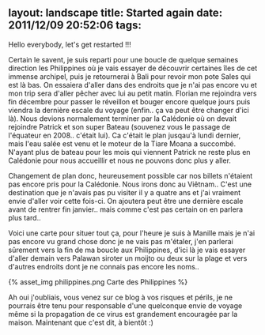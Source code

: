 layout: landscape
title: Started again
date: 2011/12/09 20:52:06
tags:
---

Hello everybody, let's get restarted !!!

Certain le savent, je suis reparti pour une boucle de quelque semaines direction les Philippines où je vais essayer de découvrir certaines îles de cet immense archipel, puis je retournerai à Bali pour revoir mon pote Sales qui est là bas. On essaiera d'aller dans des endroits que je n'ai pas encore vu et mon trip sera d'aller pêcher avec lui au petit matin. Florian me rejoindra vers fin décembre pour passer le réveillon et bouger encore quelque jours puis viendra la dernière escale du voyage (enfin.. ça va peut être changer d'ici là). Nous devions normalement terminer par la Calédonie où on devait rejoindre Patrick et son super Bateau (souvenez vous le passage de l'équateur en 2008.. c'était lui). Ca c'était le plan jusqau'à lundi dernier, mais l'eau salée est venu et le moteur de la Tiare Moana a succombé. N'ayant plus de bateau pour les mois qui viennent Patrick ne reste plus en Calédonie pour nous accueillir et nous ne pouvons donc plus y aller.

Changement de plan donc, heureusement possible car nos billets n'étaient pas encore pris pour la Calédonie. Nous irons donc au Viêtnam.. C'est une destination que je n'avais pas pu visiter il y a quatre ans et j'ai vraiment envie d'aller voir cette fois-ci. On ajoutera peut être une dernière escale avant de rentrer fin janvier.. mais comme c'est pas certain on en parlera plus tard..

Voici une carte pour situer tout ça, pour l'heure je suis à Manille mais je n'ai pas encore vu grand chose donc je ne vais pas m'étaler, j'en parlerai sûrement vers la fin de ma boucle aux Philippines, d'ici là je vais essayer d'aller demain vers Palawan siroter un moijto ou deux sur la plage et vers d'autres endroits dont je ne connais pas encore les noms..

{% asset_img philippines.png Carte des Philippines %}

Ah oui j'oubliais, vous venez sur ce blog à vos risques et périls, je ne pourrais être tenu pour responsable d'une quelconque envie de voyage même si la propagation de ce virus est grandement encouragée par la maison. Maintenant que c'est dit, à bientôt :)
